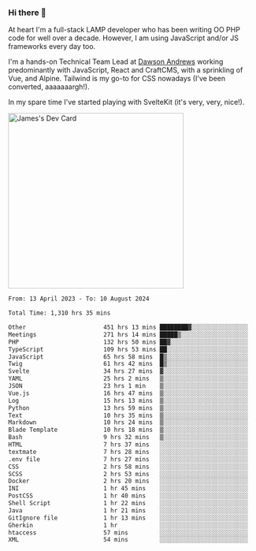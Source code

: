 ### Hi there 👋

<!--
**JamesNock/JamesNock** is a ✨ _special_ ✨ repository because its `README.md` (this file) appears on your GitHub profile.

Here are some ideas to get you started:

- 🔭 I’m currently working on ...
- 🌱 I’m currently learning ...
- 👯 I’m looking to collaborate on ...
- 🤔 I’m looking for help with ...
- 💬 Ask me about ...
- 📫 How to reach me: ...
- 😄 Pronouns: ...
- ⚡ Fun fact: ...
-->
At heart I'm a full-stack LAMP developer who has been writing OO PHP code for well over a decade. However, I am using JavaScript and/or JS frameworks every day too.

I'm a hands-on Technical Team Lead at [Dawson Andrews](https://www.dawsonandrews.com/) working predominantly with JavaScript, React and CraftCMS, with a sprinkling of Vue, and Alpine. Tailwind is my go-to for CSS nowadays (I've been converted, aaaaaaargh!).

In my spare time I've started playing with SvelteKit (it's very, very, nice!).

<a href="https://app.daily.dev/h2onock"><img src="https://api.daily.dev/devcards/v2/XQraFlxE3JPWOlcSuOB2K.png?type=default&r=18u" width="356" alt="James's Dev Card"/></a>

<!--START_SECTION:waka-->

```txt
From: 13 April 2023 - To: 10 August 2024

Total Time: 1,310 hrs 35 mins

Other                      451 hrs 13 mins ████████▓░░░░░░░░░░░░░░░░   34.44 %
Meetings                   271 hrs 14 mins █████▒░░░░░░░░░░░░░░░░░░░   20.70 %
PHP                        132 hrs 50 mins ██▓░░░░░░░░░░░░░░░░░░░░░░   10.14 %
TypeScript                 109 hrs 53 mins ██░░░░░░░░░░░░░░░░░░░░░░░   08.39 %
JavaScript                 65 hrs 58 mins  █▒░░░░░░░░░░░░░░░░░░░░░░░   05.03 %
Twig                       61 hrs 42 mins  █▒░░░░░░░░░░░░░░░░░░░░░░░   04.71 %
Svelte                     34 hrs 27 mins  ▓░░░░░░░░░░░░░░░░░░░░░░░░   02.63 %
YAML                       25 hrs 2 mins   ▒░░░░░░░░░░░░░░░░░░░░░░░░   01.91 %
JSON                       23 hrs 1 min    ▒░░░░░░░░░░░░░░░░░░░░░░░░   01.76 %
Vue.js                     16 hrs 47 mins  ▒░░░░░░░░░░░░░░░░░░░░░░░░   01.28 %
Log                        15 hrs 13 mins  ▒░░░░░░░░░░░░░░░░░░░░░░░░   01.16 %
Python                     13 hrs 59 mins  ▒░░░░░░░░░░░░░░░░░░░░░░░░   01.07 %
Text                       10 hrs 35 mins  ▒░░░░░░░░░░░░░░░░░░░░░░░░   00.81 %
Markdown                   10 hrs 24 mins  ▒░░░░░░░░░░░░░░░░░░░░░░░░   00.79 %
Blade Template             10 hrs 18 mins  ▒░░░░░░░░░░░░░░░░░░░░░░░░   00.79 %
Bash                       9 hrs 32 mins   ▒░░░░░░░░░░░░░░░░░░░░░░░░   00.73 %
HTML                       7 hrs 37 mins   ░░░░░░░░░░░░░░░░░░░░░░░░░   00.58 %
textmate                   7 hrs 28 mins   ░░░░░░░░░░░░░░░░░░░░░░░░░   00.57 %
.env file                  7 hrs 27 mins   ░░░░░░░░░░░░░░░░░░░░░░░░░   00.57 %
CSS                        2 hrs 58 mins   ░░░░░░░░░░░░░░░░░░░░░░░░░   00.23 %
SCSS                       2 hrs 53 mins   ░░░░░░░░░░░░░░░░░░░░░░░░░   00.22 %
Docker                     2 hrs 20 mins   ░░░░░░░░░░░░░░░░░░░░░░░░░   00.18 %
INI                        1 hr 45 mins    ░░░░░░░░░░░░░░░░░░░░░░░░░   00.13 %
PostCSS                    1 hr 40 mins    ░░░░░░░░░░░░░░░░░░░░░░░░░   00.13 %
Shell Script               1 hr 22 mins    ░░░░░░░░░░░░░░░░░░░░░░░░░   00.10 %
Java                       1 hr 21 mins    ░░░░░░░░░░░░░░░░░░░░░░░░░   00.10 %
GitIgnore file             1 hr 13 mins    ░░░░░░░░░░░░░░░░░░░░░░░░░   00.09 %
Gherkin                    1 hr            ░░░░░░░░░░░░░░░░░░░░░░░░░   00.08 %
htaccess                   57 mins         ░░░░░░░░░░░░░░░░░░░░░░░░░   00.07 %
XML                        54 mins         ░░░░░░░░░░░░░░░░░░░░░░░░░   00.07 %
```

<!--END_SECTION:waka-->
